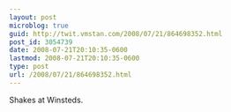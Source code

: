 ```yaml
---
layout: post
microblog: true
guid: http://twit.vmstan.com/2008/07/21/864698352.html
post_id: 3054739
date: 2008-07-21T20:10:35-0600
lastmod: 2008-07-21T20:10:35-0600
type: post
url: /2008/07/21/864698352.html
---
```

Shakes at Winsteds.
